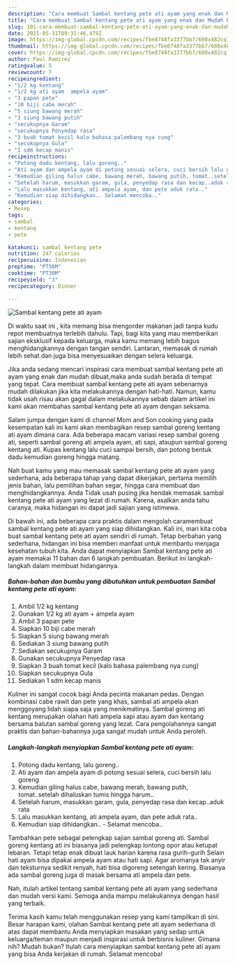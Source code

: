 ```yaml
---
description: "Cara membuat Sambal kentang pete ati ayam yang enak dan Mudah Dibuat"
title: "Cara membuat Sambal kentang pete ati ayam yang enak dan Mudah Dibuat"
slug: 101-cara-membuat-sambal-kentang-pete-ati-ayam-yang-enak-dan-mudah-dibuat
date: 2021-05-31T09:31:46.479Z
image: https://img-global.cpcdn.com/recipes/fbe8748fa3377bb7/680x482cq70/sambal-kentang-pete-ati-ayam-foto-resep-utama.jpg
thumbnail: https://img-global.cpcdn.com/recipes/fbe8748fa3377bb7/680x482cq70/sambal-kentang-pete-ati-ayam-foto-resep-utama.jpg
cover: https://img-global.cpcdn.com/recipes/fbe8748fa3377bb7/680x482cq70/sambal-kentang-pete-ati-ayam-foto-resep-utama.jpg
author: Paul Ramirez
ratingvalue: 5
reviewcount: 7
recipeingredient:
- "1/2 kg kentang"
- "1/2 kg ati ayam  ampela ayam"
- "3 papan pete"
- "10 biji cabe merah"
- "5 siung bawang merah"
- "3 siung bawang putih"
- "secukupnya Garam"
- "secukupnya Penyedap rasa"
- "3 buah tomat kecil kalo bahasa palembang nya cung"
- "secukupnya Gula"
- "1 sdm kecap manis"
recipeinstructions:
- "Potong dadu kentang, lalu goreng.."
- "Ati ayam dan ampela ayam di potong sesuai selera, cuci bersih lalu goreng"
- "Kemudian giling halus cabe, bawang merah, bawang putih, tomat..setelah dihaluskan tumis hingga harum.."
- "Setelah harum, masukkan garam, gula, penyedap rasa dan kecap..aduk rata"
- "Lalu masukkan kentang, ati ampela ayam, dan pete aduk rata.."
- "Kemudian siap dihidangkan.. Selamat mencoba.."
categories:
- Resep
tags:
- sambal
- kentang
- pete

katakunci: sambal kentang pete 
nutrition: 247 calories
recipecuisine: Indonesian
preptime: "PT36M"
cooktime: "PT30M"
recipeyield: "3"
recipecategory: Dinner

---
```



![Sambal kentang pete ati ayam](https://img-global.cpcdn.com/recipes/fbe8748fa3377bb7/680x482cq70/sambal-kentang-pete-ati-ayam-foto-resep-utama.jpg)

Di waktu  saat ini , kita memang bisa mengorder makanan jadi tanpa kudu repot membuatnya terlebih dahulu. Tapi, bagi kita yang mau memberikan sajian eksklusif kepada keluarga, maka kamu memang lebih bagus menghidangkannya dengan tangan sendiri. Lantaran, memasak di rumah lebih sehat dan juga bisa menyesuaikan dengan selera keluarga.

Jika anda sedang mencari inspirasi cara membuat sambal kentang pete ati ayam yang enak dan mudah dibuat,maka anda sudah berada di tempat yang tepat. Cara membuat sambal kentang pete ati ayam  sebenarnya mudah dilakukan jika kita melakukannya dengan hati-hati. Namun, kamu tidak usah risau akan gagal dalam melakukannya 
sebab dalam artikel ini kami akan membahas sambal kentang pete ati ayam dengan seksama.  

Salam jumpa dengan kami di channel Mom and Son cooking yang pada kesempatan kali ini kami akan membagikan resep sambal goreng kentang ati ayam dimana cara. Ada beberapa macam variasi resep sambal goreng ati, seperti sambal goreng ati ampela ayam, ati sapi, ataupun sambal goreng kentang ati. Kupas kentang lalu cuci sampai bersih, dan potong bentuk dadu kemudian goreng hingga matang.

Nah buat kamu yang mau memasak sambal kentang pete ati ayam yang sederhana, ada beberapa tahap yang dapat dikerjakan, pertama memilih jenis bahan, lalu pemilihan bahan segar, hingga cara membuat dan menghidangkannya. Anda Tidak usah pusing jika hendak memasak sambal kentang pete ati ayam yang lezat di rumah. Karena, asalkan anda  tahu caranya, maka hidangan ini dapat jadi sajian yang istimewa.

Di bawah ini, ada beberapa cara praktis  dalam mengolah caramembuat sambal kentang pete ati ayam yang siap dihidangkan. Kali ini, mari kita coba buat sambal kentang pete ati ayam sendiri di rumah. Tetap berbahan yang sederhana, hidangan ini bisa memberi manfaat untuk membantu menjaga kesehatan tubuh kita. Anda dapat menyiapkan Sambal kentang pete ati ayam memakai 11 bahan dan 6 langkah pembuatan. Berikut ini langkah-langkah dalam membuat hidangannya.

<!--inarticleads1-->

##### Bahan-bahan dan bumbu yang dibutuhkan untuk pembuatan Sambal kentang pete ati ayam:

1. Ambil 1/2 kg kentang
1. Gunakan 1/2 kg ati ayam + ampela ayam
1. Ambil 3 papan pete
1. Siapkan 10 biji cabe merah
1. Siapkan 5 siung bawang merah
1. Sediakan 3 siung bawang putih
1. Sediakan secukupnya Garam
1. Gunakan secukupnya Penyedap rasa
1. Siapkan 3 buah tomat kecil (kalo bahasa palembang nya cung)
1. Siapkan secukupnya Gula
1. Sediakan 1 sdm kecap manis


Kuliner ini sangat cocok bagi Anda pecinta makanan pedas. Dengan kombinasi cabe rawit dan pete yang khas, sambal ati ampela akan menggoyang lidah siapa saja yang menikmatinya. Sambal goreng ati kentang merupakan olahan hati ampela sapi atau ayam dan kentang bersama balutan sambal goreng yang lezat. Cara pengolahannya sangat praktis dan bahan-bahannya juga sangat mudah untuk Anda peroleh. 

<!--inarticleads2-->

##### Langkah-langkah menyiapkan Sambal kentang pete ati ayam:

1. Potong dadu kentang, lalu goreng..
1. Ati ayam dan ampela ayam di potong sesuai selera, cuci bersih lalu goreng
1. Kemudian giling halus cabe, bawang merah, bawang putih, tomat..setelah dihaluskan tumis hingga harum..
1. Setelah harum, masukkan garam, gula, penyedap rasa dan kecap..aduk rata
1. Lalu masukkan kentang, ati ampela ayam, dan pete aduk rata..
1. Kemudian siap dihidangkan.. - Selamat mencoba..


Tambahkan pete sebagai pelengkap sajian sambal goreng ati. Sambal goreng kentang ati ini biasanya jadi pelengkap lontong opor atau ketupat lebaran. Tetapi tetap enak dibuat lauk harian karena rasa gurih-gurih Selain hati ayam bisa dipakai ampela ayam atau hati sapi. Agar aromanya tak anyir dan teksturnya sedikit renyah, hati bisa digoreng setengah kering. Biasanya ada sambal goreng juga di masak bersama ati ampela dan pete. 

Nah, itulah artikel tentang  sambal kentang pete ati ayam  yang sederhana dan mudah versi kami. Semoga anda mampu melakukannya dengan hasil yang terbaik. 

Terima kasih kamu telah menggunakan resep yang kami tampilkan di sini. Besar harapan kami, olahan  Sambal kentang pete ati ayam sederhana di atas dapat membantu Anda menyiapkan masakan yang sedap untuk keluarga/teman maupun menjadi inspirasi untuk berbisnis kuliner. Gimana nih? Mudah bukan? Itulah cara menyiapkan sambal kentang pete ati ayam yang bisa Anda kerjakan di rumah. Selamat mencoba!

